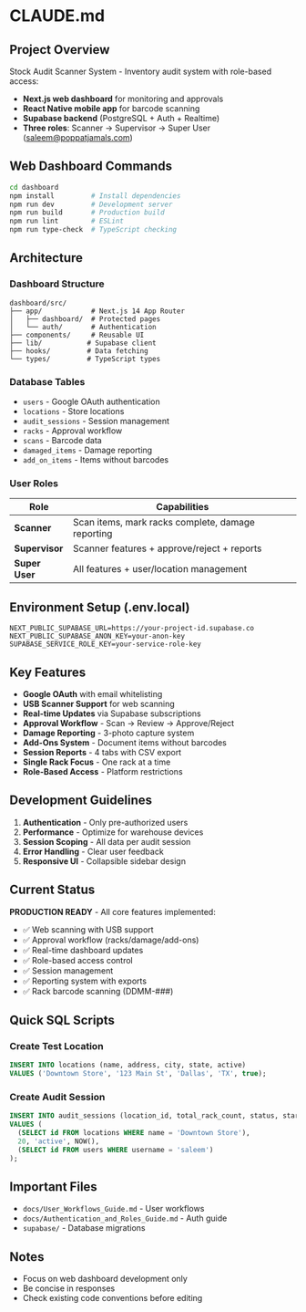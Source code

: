 # CLAUDE.md

## Project Overview
Stock Audit Scanner System - Inventory audit system with role-based access:
- **Next.js web dashboard** for monitoring and approvals
- **React Native mobile app** for barcode scanning  
- **Supabase backend** (PostgreSQL + Auth + Realtime)
- **Three roles**: Scanner → Supervisor → Super User (saleem@poppatjamals.com)

## Web Dashboard Commands
```bash
cd dashboard
npm install         # Install dependencies
npm run dev         # Development server
npm run build       # Production build
npm run lint        # ESLint
npm run type-check  # TypeScript checking
```

## Architecture

### Dashboard Structure
```
dashboard/src/
├── app/            # Next.js 14 App Router
│   ├── dashboard/  # Protected pages
│   └── auth/       # Authentication
├── components/     # Reusable UI
├── lib/           # Supabase client
├── hooks/         # Data fetching
└── types/         # TypeScript types
```

### Database Tables
- `users` - Google OAuth authentication
- `locations` - Store locations
- `audit_sessions` - Session management
- `racks` - Approval workflow
- `scans` - Barcode data
- `damaged_items` - Damage reporting
- `add_on_items` - Items without barcodes

### User Roles
| Role | Capabilities |
|------|-------------|
| **Scanner** | Scan items, mark racks complete, damage reporting |
| **Supervisor** | Scanner features + approve/reject + reports |
| **Super User** | All features + user/location management |

## Environment Setup (.env.local)
```
NEXT_PUBLIC_SUPABASE_URL=https://your-project-id.supabase.co
NEXT_PUBLIC_SUPABASE_ANON_KEY=your-anon-key
SUPABASE_SERVICE_ROLE_KEY=your-service-role-key
```

## Key Features
- **Google OAuth** with email whitelisting
- **USB Scanner Support** for web scanning
- **Real-time Updates** via Supabase subscriptions
- **Approval Workflow** - Scan → Review → Approve/Reject
- **Damage Reporting** - 3-photo capture system
- **Add-Ons System** - Document items without barcodes
- **Session Reports** - 4 tabs with CSV export
- **Single Rack Focus** - One rack at a time
- **Role-Based Access** - Platform restrictions

## Development Guidelines
1. **Authentication** - Only pre-authorized users
2. **Performance** - Optimize for warehouse devices
3. **Session Scoping** - All data per audit session
4. **Error Handling** - Clear user feedback
5. **Responsive UI** - Collapsible sidebar design

## Current Status
**PRODUCTION READY** - All core features implemented:
- ✅ Web scanning with USB support
- ✅ Approval workflow (racks/damage/add-ons)
- ✅ Real-time dashboard updates
- ✅ Role-based access control
- ✅ Session management
- ✅ Reporting system with exports
- ✅ Rack barcode scanning (DDMM-###)

## Quick SQL Scripts

### Create Test Location
```sql
INSERT INTO locations (name, address, city, state, active) 
VALUES ('Downtown Store', '123 Main St', 'Dallas', 'TX', true);
```

### Create Audit Session
```sql
INSERT INTO audit_sessions (location_id, total_rack_count, status, started_at, started_by)
VALUES (
  (SELECT id FROM locations WHERE name = 'Downtown Store'),
  20, 'active', NOW(),
  (SELECT id FROM users WHERE username = 'saleem')
);
```

## Important Files
- `docs/User_Workflows_Guide.md` - User workflows
- `docs/Authentication_and_Roles_Guide.md` - Auth guide
- `supabase/` - Database migrations

## Notes
- Focus on web dashboard development only
- Be concise in responses
- Check existing code conventions before editing